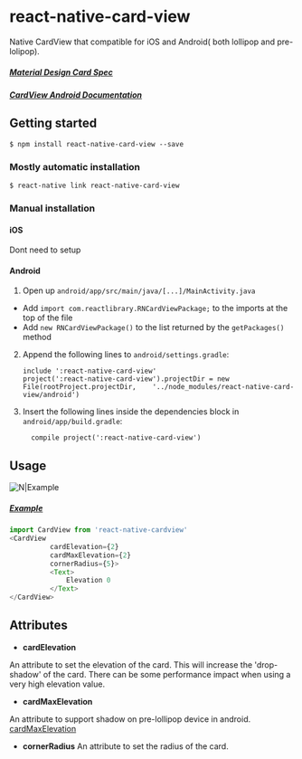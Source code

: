 
# react-native-card-view
Native CardView that compatible for iOS and Android( both lollipop and pre-lolipop).

##### [Material Design Card Spec](https://www.google.com/design/spec/components/cards.html)
##### [CardView Android Documentation](http://developer.android.com/intl/zh-tw/reference/android/support/v7/widget/CardView.html)

## Getting started

`$ npm install react-native-card-view --save`

### Mostly automatic installation

`$ react-native link react-native-card-view`

### Manual installation

#### iOS

Dont need to setup

#### Android

1. Open up `android/app/src/main/java/[...]/MainActivity.java`
  - Add `import com.reactlibrary.RNCardViewPackage;` to the imports at the top of the file
  - Add `new RNCardViewPackage()` to the list returned by the `getPackages()` method
2. Append the following lines to `android/settings.gradle`:
  	```
  	include ':react-native-card-view'
  	project(':react-native-card-view').projectDir = new File(rootProject.projectDir, 	'../node_modules/react-native-card-view/android')
  	```
3. Insert the following lines inside the dependencies block in `android/app/build.gradle`:
  	```
      compile project(':react-native-card-view')
  	```
## Usage

![N|Example](https://github.com/Kishanjvaghela/react-native-card-view/raw/master/docs/Example-Snapshot.png)

##### [Example](https://github.com/Kishanjvaghela/react-native-cardview-example)
```javascript
import CardView from 'react-native-cardview'
<CardView
          cardElevation={2}
          cardMaxElevation={2}
          cornerRadius={5}>
          <Text>
              Elevation 0
          </Text>
</CardView>
```
## Attributes

* **cardElevation**

An attribute to set the elevation of the card. This will increase the 'drop-shadow' of the card.
There can be some performance impact when using a very high elevation value.

* **cardMaxElevation**

An attribute to support shadow on pre-lollipop device in android. [cardMaxElevation](http://developer.android.com/intl/zh-tw/reference/android/support/v7/widget/CardView.html)


* **cornerRadius**
An attribute to set the radius of the card.
  
